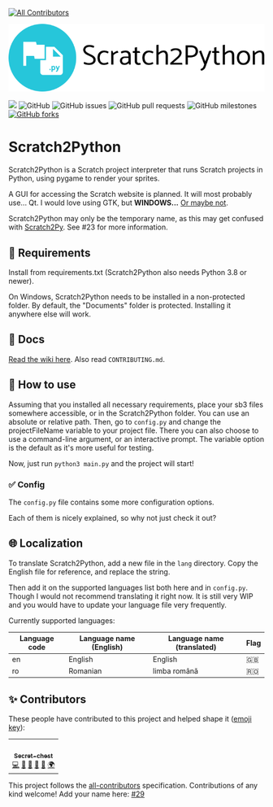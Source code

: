 
<!-- ALL-CONTRIBUTORS-BADGE:START - Do not remove or modify this section -->
[![All Contributors](https://img.shields.io/badge/all_contributors-1-orange.svg?style=flat-square)](#contributors-)
<!-- ALL-CONTRIBUTORS-BADGE:END -->
![Logo](s2p.svg)

<img src="https://img.shields.io/github/languages/top/Secret-chest/Scratch2Python?labelColor=546e7a&color=26c6da&logo=python&logoColor=26c6da&style=flat-square"> <img alt="GitHub" src="https://img.shields.io/github/license/Secret-chest/Scratch2Python?style=flat-square&labelColor=546e7a&color=ffa000"> <img alt="GitHub issues" src="https://img.shields.io/github/issues/Secret-chest/Scratch2Python?labelColor=546e7a&color=64dd17&logo=github&logoColor=ffffff&style=flat-square"> <img alt="GitHub pull requests" src="https://img.shields.io/github/issues-pr/Secret-chest/Scratch2Python?labelColor=546e7a&color=64dd17&logo=github&logoColor=ffffff&style=flat-square"> <img alt="GitHub milestones" src="https://img.shields.io/github/milestones/open/Secret-chest/Scratch2Python?labelColor=546e7a&color=64dd17&style=flat-square"><a href="https://github.com/Secret-chest/scratch2python/network"> <img alt="GitHub forks" src="https://img.shields.io/github/forks/Secret-chest/scratch2python?labelColor=546e7a&color=ffc107&logo=github&logoColor=ffffff&style=flat-square"></a>

# Scratch2Python
Scratch2Python is a Scratch project interpreter that runs Scratch projects in Python, using pygame to render your sprites.

A GUI for accessing the Scratch website is planned. It will most probably use... Qt. I would love using GTK, but **WINDOWS...** [Or maybe not](https://www.gtk.org/docs/installations/windows).

Scratch2Python may only be the temporary name, as this may get confused with [Scratch2Py](https://github.com/The-Cloud-Dev/scratch2py). See #23 for more information.
## 📝 Requirements
Install from requirements.txt (Scratch2Python also needs Python 3.8 or newer).

On Windows, Scratch2Python needs to be installed in a non-protected folder.
By default, the "Documents" folder is protected. Installing it anywhere else will work.

## 📘 Docs
[Read the wiki here](https://github.com/Secret-chest/scratch2python/wiki). Also read `CONTRIBUTING.md`.

## 🔨 How to use 
Assuming that you installed all necessary requirements, place your sb3 files somewhere accessible, or in the Scratch2Python folder. You can use an absolute or relative path.
Then, go to `config.py` and change the projectFileName variable to your project file.
There you can also choose to use a command-line argument, or an interactive prompt. The variable option is the default as it's more useful for testing.

Now, just run `python3 main.py` and the project will start!

### ✅ Config
The `config.py` file contains some more configuration options.

Each of them is nicely explained, so why not just check it out?

## 🌐 Localization
To translate Scratch2Python, add a new file in the `lang` directory. Copy the English file for reference, and replace the string.

Then add it on the supported languages list both here and in `config.py`.
Though I would not recommend translating it right now. It is still very WIP and you would have to update your language
file very frequently.

Currently supported languages:

| Language code | Language name (English) | Language name (translated) | Flag |
|---------------|-------------------------|----------------------------|------|
| en            | English                 | English                    | 🇬🇧 |
| ro            | Romanian                | limba română               | 🇷🇴 |

## ✨ Contributors

These people have contributed to this project and helped shape it ([emoji key](https://allcontributors.org/docs/en/emoji-key)):

<!-- ALL-CONTRIBUTORS-LIST:START - Do not remove or modify this section -->
<!-- prettier-ignore-start -->
<!-- markdownlint-disable -->
<table>
  <tr>
    <td align="center"><a href="https://Secret-chest.github.io"><img src="https://avatars.githubusercontent.com/u/74449186?v=4?s=100" width="100px;" alt=""/><br /><sub><b>Secret-chest</b></sub></a><br /><a href="https://github.com/Secret-chest/scratch2python/commits?author=Secret-chest" title="Code">💻</a> <a href="#projectManagement-Secret-chest" title="Project Management">📆</a> <a href="#design-Secret-chest" title="Design">🎨</a> <a href="https://github.com/Secret-chest/scratch2python/commits?author=Secret-chest" title="Documentation">📖</a> <a href="https://github.com/Secret-chest/scratch2python/issues?q=author%3ASecret-chest" title="Bug reports">🐛</a> <a href="#translation-Secret-chest" title="Translation">🌍</a></td>
  </tr>
</table>

<!-- markdownlint-restore -->
<!-- prettier-ignore-end -->

<!-- ALL-CONTRIBUTORS-LIST:END -->

This project follows the [all-contributors](https://github.com/all-contributors/all-contributors) specification. Contributions of any kind welcome!
Add your name here: [#29](https://github.com/Secret-chest/scratch2python/issues/29)
